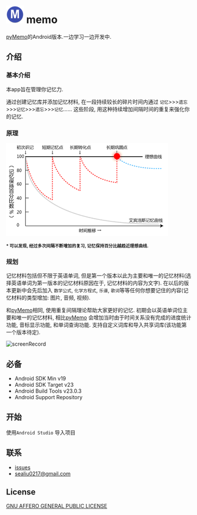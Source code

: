 # ![logo](app/src/main/res/mipmap-mdpi/ic_launcher.png) memo

[pyMemo](https://github.com/SEALiu/PyMemo)的Android版本.一边学习一边开发中.

## 介绍

### 基本介绍
本app旨在管理你记忆力. 

通过创建记忆库并添加记忆材料, 在一段持续较长的碎片时间内通过 `记忆`>>>`遗忘`>>>`记忆`>>>`遗忘`>>>`记忆`...... 这些阶段, 用这种持续增加间隔时间的重复来强化你的记忆. 

### 原理
![受到间隔重复修正后的艾宾浩斯遗忘曲线](/screenshots/1.gif)

**<small> * 可以发现, 经过多次间隔不断增加的复习, 记忆保持百分比越趋近理想曲线.</small>**

### 规划
记忆材料包括但不限于英语单词, 但是第一个版本以此为主要和唯一的记忆材料(选择英语单词为第一版本的记忆材料原因在于, 记忆材料的内容为文字). 在以后的版本更新中会先后加入 `数学公式`, `化学方程式`, `乐谱`, `歌词`等等任何你想要记住的内容(记忆材料的类型增加: 图片, 音频, 视频). 

和[pyMemo](https://github.com/SEALiu/PyMemo)相同, 使用重复间隔理论帮助大家更好的记忆. 初期会以英语单词位主要和唯一的记忆材料, 相比[pyMemo](https://github.com/SEALiu/PyMemo) 会增加当时由于时间关系没有完成的进度统计功能, 音标显示功能, 和单词查询功能. 支持自定义词库和导入共享词库(该功能第一个版本待定).

![screenRecord](/screenshots/device-2016-06-20-222716.gif)

## 必备

- Android SDK  Min v19
- Android SDK Target v23
- Android Build Tools v23.0.3
- Android Support Repository

## 开始

使用`Android Studio` 导入项目

## 联系

- [issues](https://github.com/SEALiu/memo/issues "推荐")
- sealiu0217@gmail.com

## License

[GNU AFFERO GENERAL PUBLIC LICENSE](http://www.gnu.org/licenses/gpl.html)
